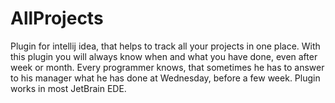 # AllProjects
Plugin for intellij idea, that helps to track all your projects in one place. With this plugin you will always know when and what you have done, even after week or month. Every programmer knows, that sometimes he has to answer to his manager what he has done at Wednesday, before a few week. Plugin works in most JetBrain EDE.